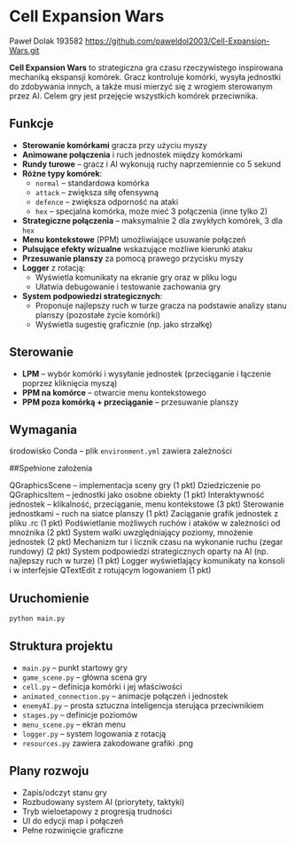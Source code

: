 # Cell Expansion Wars
Paweł Dolak 193582
https://github.com/paweldol2003/Cell-Expansion-Wars.git

**Cell Expansion Wars** to strategiczna gra czasu rzeczywistego inspirowana mechaniką ekspansji komórek. Gracz kontroluje komórki, wysyła jednostki do zdobywania innych, a także musi mierzyć się z wrogiem sterowanym przez AI. Celem gry jest przejęcie wszystkich komórek przeciwnika.

## Funkcje

- **Sterowanie komórkami** gracza przy użyciu myszy
- **Animowane połączenia** i ruch jednostek między komórkami
- **Rundy turowe** – gracz i AI wykonują ruchy naprzemiennie co 5 sekund
- **Różne typy komórek**:
  - `normal` – standardowa komórka
  - `attack` – zwiększa siłę ofensywną
  - `defence` – zwiększa odporność na ataki
  - `hex` – specjalna komórka, może mieć 3 połączenia (inne tylko 2)
- **Strategiczne połączenia** – maksymalnie 2 dla zwykłych komórek, 3 dla `hex`
- **Menu kontekstowe** (PPM) umożliwiające usuwanie połączeń
- **Pulsujące efekty wizualne** wskazujące możliwe kierunki ataku
- **Przesuwanie planszy** za pomocą prawego przycisku myszy
- **Logger** z rotacją:
  - Wyświetla komunikaty na ekranie gry oraz w pliku logu
  - Ułatwia debugowanie i testowanie zachowania gry
- **System podpowiedzi strategicznych**:
  - Proponuje najlepszy ruch w turze gracza na podstawie analizy stanu planszy (pozostałe życie komórki)
  - Wyświetla sugestię graficznie (np. jako strzałkę)

## Sterowanie

- **LPM** – wybór komórki i wysyłanie jednostek (przeciąganie i łączenie poprzez kliknięcia myszą)
- **PPM na komórce** – otwarcie menu kontekstowego
- **PPM poza komórką + przeciąganie** – przesuwanie planszy


## Wymagania

środowisko Conda – plik `environment.yml` zawiera zależności

##Spełnione założenia

QGraphicsScene – implementacja sceny gry (1 pkt)
Dziedziczenie po QGraphicsItem – jednostki jako osobne obiekty (1 pkt)
Interaktywność jednostek – klikalność, przeciąganie, menu kontekstowe (3 pkt)
Sterowanie jednostkami – ruch na siatce planszy (1 pkt)
Zaciąganie grafik jednostek z pliku .rc (1 pkt)
Podświetlanie możliwych ruchów i ataków w zależności od mnożnika (2 pkt)
System walki uwzględniający poziomy, mnożenie jednostek  (2 pkt)
Mechanizm tur i licznik czasu na wykonanie ruchu (zegar rundowy) (2 pkt)
System podpowiedzi strategicznych oparty na AI (np. najlepszy ruch w turze) (1 pkt)
Logger wyświetlający komunikaty na konsoli i w interfejsie QTextEdit z rotującym logowaniem (1 pkt)

## Uruchomienie

```bash
python main.py
```

## Struktura projektu

- `main.py` – punkt startowy gry
- `game_scene.py` – główna scena gry
- `cell.py` – definicja komórki i jej właściwości
- `animated_connection.py` – animacje połączeń i jednostek
- `enemyAI.py` – prosta sztuczna inteligencja sterująca przeciwnikiem
- `stages.py` – definicje poziomów
- `menu_scene.py` – ekran menu
- `logger.py` – system logowania z rotacją
- `resources.py` zawiera zakodowane grafiki .png

## Plany rozwoju

- Zapis/odczyt stanu gry
- Rozbudowany system AI (priorytety, taktyki)
- Tryb wieloetapowy z progresją trudności
- UI do edycji map i połączeń
- Pełne rozwinięcie graficzne 
